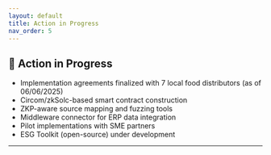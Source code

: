 ```yaml
---
layout: default
title: Action in Progress
nav_order: 5
---
```


## 🔄 Action in Progress

- Implementation agreements finalized with 7 local food distributors (as of 06/06/2025)
- Circom/zkSolc-based smart contract construction
- ZKP-aware source mapping and fuzzing tools
- Middleware connector for ERP data integration
- Pilot implementations with SME partners
- ESG Toolkit (open-source) under development

---
